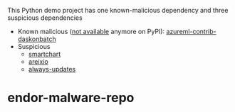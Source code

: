This Python demo project has one known-malicious dependency and three suspicious dependencies

- Known malicious ([not available](https://pypi.org/project/azureml-contrib-daskonbatch) anymore on PyPI): [azureml-contrib-daskonbatch](https://osv.dev/vulnerability/MAL-2023-8563)
- Suspicious
    - [smartchart](https://inspector.pypi.io/project/smartchart/6.7.1/packages/e7/d0/451e376716eeebd38e19403ed76523782243147084baa6caa83644d0ccbd/smartchart-6.7.1.tar.gz/smartchart-6.7.1/smart_chart/echart/admin.py)
    - [areixio](https://inspector.pypi.io/project/areixio/0.3.11/packages/de/73/3759bcca860a966c927d617266e05591882244e2943151edcce54fe4df97/areixio-0.3.11.tar.gz/areixio-0.3.11/areixio/exchanges/ivOEiHrDQySFXpdnhoQXAgosAUoxMNhw.py)
    - [always-updates](https://inspector.pypi.io/project/always-updates/156.7/packages/17/69/0e01ef4bbd8724710ff548950d357a6a30b197c4f94cb3a30cec01edd583/always_updates-156.7.tar.gz/always_updates-156.7/always_updates/__main__.py)
# endor-malware-repo
